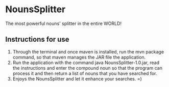 # NounsSplitter

The most powerful nouns' splitter in the entire WORLD!

## Instructions for use

1. Through the terminal and once maven is installed, run the mvn package command, so that maven manages the JAR file the application.
2. Run the application with the command java NounsSplitter-1.0.jar, read the instructions and enter the compound noun so that the program can process it and then return a list of nouns that you have searched for.
3. Enjoys the NounsSplitter and let it enhance your searches. =)